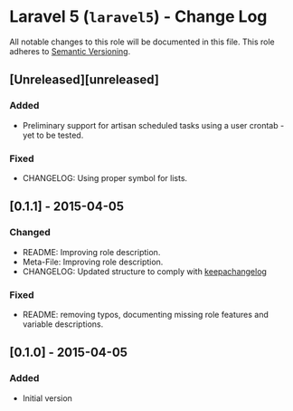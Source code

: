 # Laravel 5 (`laravel5`) - Change Log

All notable changes to this role will be documented in this file.
This role adheres to [Semantic Versioning](http://semver.org/spec/v2.0.0.html).

## [Unreleased][unreleased]

### Added
* Preliminary support for artisan scheduled tasks using a user crontab - yet to be tested.

### Fixed
* CHANGELOG: Using proper symbol for lists.

## [0.1.1] - 2015-04-05

### Changed
* README: Improving role description.
* Meta-File: Improving role description.
* CHANGELOG: Updated structure to comply with [keepachangelog](http://keepachangelog.com/)

### Fixed
* README: removing typos, documenting missing role features and variable descriptions.

## [0.1.0] - 2015-04-05

### Added
* Initial version
